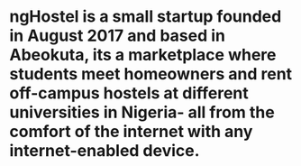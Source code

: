 # ngHostel is a small startup founded in August 2017 and based in Abeokuta, its a marketplace where students meet homeowners and rent off-campus hostels at different universities in Nigeria- all from the comfort of the internet with any internet-enabled device.
